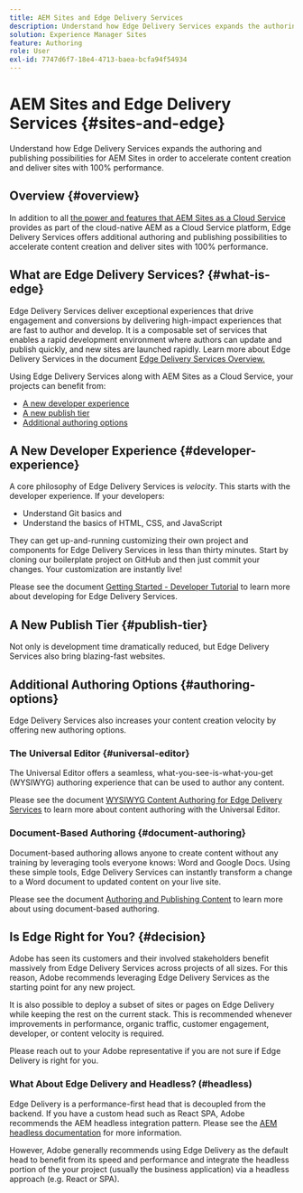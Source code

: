 ```yaml
---
title: AEM Sites and Edge Delivery Services
description: Understand how Edge Delivery Services expands the authoring and publishing possibilities for AEM Sites in order to accelerate content creation and deliver sites with 100% performance.
solution: Experience Manager Sites
feature: Authoring
role: User
exl-id: 7747d6f7-18e4-4713-baea-bcfa94f54934
---
```

# AEM Sites and Edge Delivery Services {#sites-and-edge}

Understand how Edge Delivery Services expands the authoring and publishing possibilities for AEM Sites in order to accelerate content creation and deliver sites with 100% performance.

## Overview {#overview}

In addition to all [the power and features that AEM Sites as a Cloud Service](/help/sites-cloud/sites-cloud-changes.md) provides as part of the cloud-native AEM as a Cloud Service platform, Edge Delivery Services offers additional authoring and publishing possibilities to accelerate content creation and deliver sites with 100% performance.

## What are Edge Delivery Services? {#what-is-edge}

Edge Delivery Services deliver exceptional experiences that drive engagement and conversions by delivering high-impact experiences that are fast to author and develop. It is a composable set of services that enables a rapid development environment where authors can update and publish quickly, and new sites are launched rapidly. Learn more about Edge Delivery Services in the document [Edge Delivery Services Overview.](/help/edge/overview.md)

Using Edge Delivery Services along with AEM Sites as a Cloud Service, your projects can benefit from:

* [A new developer experience](#developer-experience)
* [A new publish tier](#publish-tier)
* [Additional authoring options](#authoring-options)

## A New Developer Experience {#developer-experience}

A core philosophy of Edge Delivery Services is *velocity*. This starts with the developer experience. If your developers:

* Understand Git basics and
* Understand the basics of HTML, CSS, and JavaScript

They can get up-and-running customizing their own project and components for Edge Delivery Services in less than thirty minutes. Start by cloning our boilerplate project on GitHub and then just commit your changes. Your customization are instantly live!

Please see the document [Getting Started - Developer Tutorial](https://www.aem.live/developer/tutorial) to learn more about developing for Edge Delivery Services.

## A New Publish Tier {#publish-tier}

Not only is development time dramatically reduced, but Edge Delivery Services also bring blazing-fast websites.

## Additional Authoring Options {#authoring-options}

Edge Delivery Services also increases your content creation velocity by offering new authoring options.

### The Universal Editor {#universal-editor}

The Universal Editor offers a seamless, what-you-see-is-what-you-get (WYSIWYG) authoring experience that can be used to author any content.

Please see the document [WYSIWYG Content Authoring for Edge Delivery Services](/help/edge/wysiwyg-authoring/authoring.md) to learn more about content authoring with the Universal Editor.

### Document-Based Authoring {#document-authoring}

Document-based authoring allows anyone to create content without any training by leveraging tools everyone knows: Word and Google Docs. Using these simple tools, Edge Delivery Services can instantly transform a change to a Word document to updated content on your live site.

Please see the document [Authoring and Publishing Content](https://www.aem.live/docs/authoring) to learn more about using document-based authoring.

## Is Edge Right for You? {#decision}

Adobe has seen its customers and their involved stakeholders benefit massively from Edge Delivery Services across projects of all sizes. For this reason, Adobe recommends leveraging Edge Delivery Services as the starting point for any new project.

It is also possible to deploy a subset of sites or pages on Edge Delivery while keeping the rest on the current stack. This is recommended whenever improvements in performance, organic traffic, customer engagement, developer, or content velocity is required.

Please reach out to your Adobe representative if you are not sure if Edge Delivery is right for you.

### What About Edge Delivery and Headless? (#headless)

Edge Delivery is a performance-first head that is decoupled from the backend. If you have a custom head such as React SPA, Adobe recommends the AEM headless integration pattern. Please see the [AEM headless documentation](/help/headless/introduction.md) for more information.

However, Adobe generally recommends using Edge Delivery as the default head to benefit from its speed and performance and integrate the headless portion of the your project (usually the business application) via a headless approach (e.g. React or SPA).
